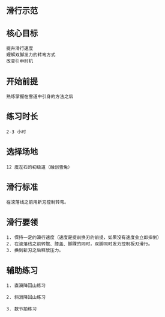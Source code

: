 ## 滑行示范

## 核心目标
    提升滑行速度
    理解双脚发力的转弯方式
    改变引申时机

## 开始前提
    熟练掌握在雪道中引身的方法之后

## 练习时长
    2-3 小时

## 选择场地
    12 度左右的初级道（融创雪兔）

## 滑行标准
    在滚落线之前用新刃控制转弯。

## 滑行要领
    1. 保持一定的滑行速度（速度是提前换刃的前提，如果没有速度会立即摔倒）
    2. 在滚落线之前转髋、膝盖、脚踝的同时，双脚同时发力控制板刃滑行。
    3. 换到新刃之后释放压力。

## 辅助练习
    1. 直滑降回山练习
    
    2. 斜滑降回山练习
    
    3. 数节拍练习

